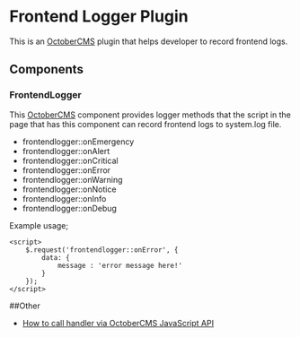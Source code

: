# Frontend Logger Plugin


This is an [OctoberCMS](http://octobercms.com/) plugin that helps developer to record frontend logs.

## Components
### FrontendLogger
This [OctoberCMS](http://octobercms.com/) component provides logger methods that
the script in the page that has this component can record frontend logs to system.log file.

* frontendlogger::onEmergency
* frontendlogger::onAlert
* frontendlogger::onCritical
* frontendlogger::onError
* frontendlogger::onWarning
* frontendlogger::onNotice
* frontendlogger::onInfo
* frontendlogger::onDebug

Example usage;

```
<script>
    $.request('frontendlogger::onError', {
        data: {
            message : 'error message here!'
        }
    });
</script>
```

##Other
* [How to call handler via OctoberCMS JavaScript API](https://octobercms.com/docs/ajax/javascript-api)
